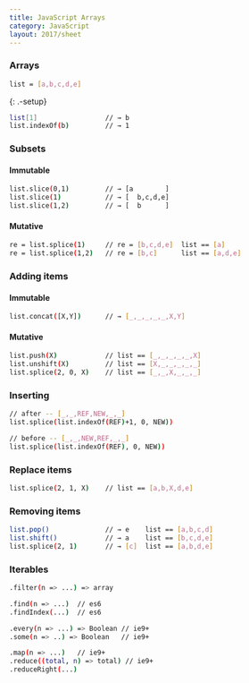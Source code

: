 ```yaml
---
title: JavaScript Arrays
category: JavaScript
layout: 2017/sheet
---
```


### Arrays

```bash
list = [a,b,c,d,e]
```
{: .-setup}

```bash
list[1]                 // → b
list.indexOf(b)         // → 1
```

### Subsets

#### Immutable

```bash
list.slice(0,1)         // → [a        ]
list.slice(1)           // → [  b,c,d,e]
list.slice(1,2)         // → [  b      ]
```

#### Mutative

```bash
re = list.splice(1)     // re = [b,c,d,e]  list == [a]
re = list.splice(1,2)   // re = [b,c]      list == [a,d,e]
```

### Adding items

#### Immutable

```bash
list.concat([X,Y])      // → [_,_,_,_,_,X,Y]
```

#### Mutative

```bash
list.push(X)            // list == [_,_,_,_,_,X]
list.unshift(X)         // list == [X,_,_,_,_,_]
list.splice(2, 0, X)    // list == [_,_,X,_,_,_]
```

### Inserting

```bash
// after -- [_,_,REF,NEW,_,_]
list.splice(list.indexOf(REF)+1, 0, NEW))
```

```bash
// before -- [_,_,NEW,REF,_,_]
list.splice(list.indexOf(REF), 0, NEW))
```

### Replace items

```bash
list.splice(2, 1, X)    // list == [a,b,X,d,e]
```

### Removing items

```bash
list.pop()              // → e    list == [a,b,c,d]
list.shift()            // → a    list == [b,c,d,e]
list.splice(2, 1)       // → [c]  list == [a,b,d,e]
```

### Iterables

```bash
.filter(n => ...) => array
```

```bash
.find(n => ...)  // es6
.findIndex(...)  // es6
```

```bash
.every(n => ...) => Boolean // ie9+
.some(n => ..) => Boolean   // ie9+
```

```bash
.map(n => ...)   // ie9+
.reduce((total, n) => total) // ie9+
.reduceRight(...)
```
